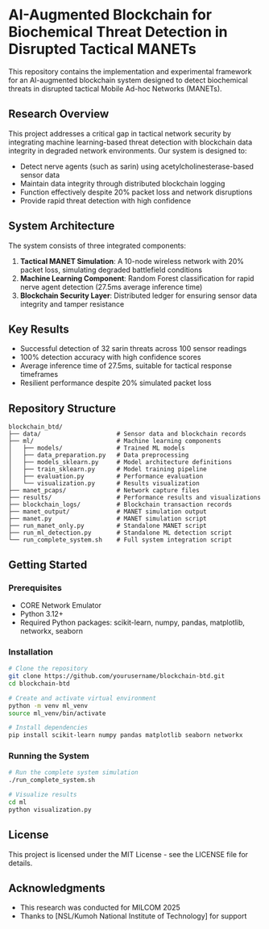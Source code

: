# AI-Augmented Blockchain for Biochemical Threat Detection in Disrupted Tactical MANETs

This repository contains the implementation and experimental framework for an AI-augmented blockchain system designed to detect biochemical threats in disrupted tactical Mobile Ad-hoc Networks (MANETs).

## Research Overview

This project addresses a critical gap in tactical network security by integrating machine learning-based threat detection with blockchain data integrity in degraded network environments. Our system is designed to:

- Detect nerve agents (such as sarin) using acetylcholinesterase-based sensor data
- Maintain data integrity through distributed blockchain logging
- Function effectively despite 20% packet loss and network disruptions
- Provide rapid threat detection with high confidence

## System Architecture

The system consists of three integrated components:

1. **Tactical MANET Simulation**: A 10-node wireless network with 20% packet loss, simulating degraded battlefield conditions
2. **Machine Learning Component**: Random Forest classification for rapid nerve agent detection (27.5ms average inference time)
3. **Blockchain Security Layer**: Distributed ledger for ensuring sensor data integrity and tamper resistance

## Key Results

- Successful detection of 32 sarin threats across 100 sensor readings
- 100% detection accuracy with high confidence scores
- Average inference time of 27.5ms, suitable for tactical response timeframes
- Resilient performance despite 20% simulated packet loss

## Repository Structure

```
blockchain_btd/
├── data/                     # Sensor data and blockchain records
├── ml/                       # Machine learning components
│   ├── models/               # Trained ML models
│   ├── data_preparation.py   # Data preprocessing
│   ├── models_sklearn.py     # Model architecture definitions
│   ├── train_sklearn.py      # Model training pipeline
│   ├── evaluation.py         # Performance evaluation
│   └── visualization.py      # Results visualization
├── manet_pcaps/              # Network capture files
├── results/                  # Performance results and visualizations
├── blockchain_logs/          # Blockchain transaction records
├── manet_output/             # MANET simulation output
├── manet.py                  # MANET simulation script
├── run_manet_only.py         # Standalone MANET script
├── run_ml_detection.py       # Standalone ML detection script
└── run_complete_system.sh    # Full system integration script
```

## Getting Started

### Prerequisites

- CORE Network Emulator
- Python 3.12+
- Required Python packages: scikit-learn, numpy, pandas, matplotlib, networkx, seaborn

### Installation

```bash
# Clone the repository
git clone https://github.com/yourusername/blockchain-btd.git
cd blockchain-btd

# Create and activate virtual environment
python -m venv ml_venv
source ml_venv/bin/activate

# Install dependencies
pip install scikit-learn numpy pandas matplotlib seaborn networkx
```

### Running the System

```bash
# Run the complete system simulation
./run_complete_system.sh

# Visualize results
cd ml
python visualization.py
```


## License

This project is licensed under the MIT License - see the LICENSE file for details.

## Acknowledgments

- This research was conducted for MILCOM 2025
- Thanks to [NSL/Kumoh National Institute of Technology] for support
